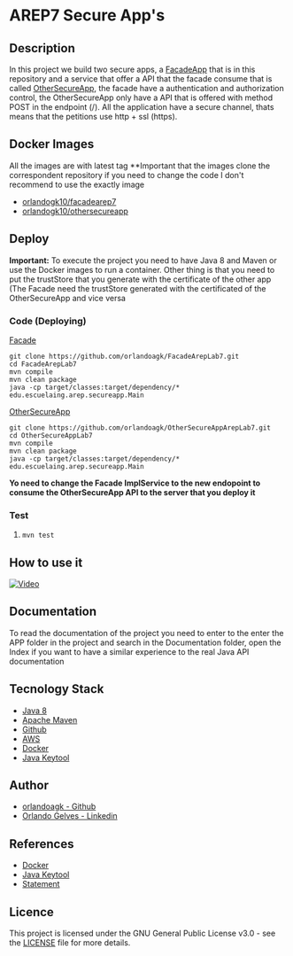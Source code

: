 # AREP7 Secure App's

## Description
In this project we build two secure apps, a [FacadeApp](https://github.com/orlandoagk/FacadeArepLab7) that is in this repository and a service that offer a API that the facade consume that is called [OtherSecureApp](https://github.com/orlandoagk/OtherSecureAppArepLab7), the facade have a authentication and authorization control, the OtherSecureApp only have a API that is offered with method POST in the endpoint (/). All the application have a secure channel, thats means that the petitions use http + ssl (https).


## Docker Images

All the images are with latest tag
**Important that the images clone the correspondent repository if you need to change the code I don't recommend to use the exactly image

- [orlandogk10/facadearep7](https://hub.docker.com/repository/docker/orlandogk10/facadearep7)
- [orlandogk10/othersecureapp](https://hub.docker.com/repository/docker/orlandogk10/othersecureapp)

## Deploy
**Important:** To execute the project you need to have Java 8 and Maven or use the Docker images to run a container. Other thing is that you need to put the trustStore that you generate with the certificate of the other app (The Facade need the trustStore generated with the certificated of the OtherSecureApp and vice versa

### Code (Deploying)

[Facade](https://github.com/orlandoagk/FacadeArepLab7)
```
git clone https://github.com/orlandoagk/FacadeArepLab7.git
cd FacadeArepLab7
mvn compile
mvn clean package
java -cp target/classes:target/dependency/* edu.escuelaing.arep.secureapp.Main
```

[OtherSecureApp](https://github.com/orlandoagk/OtherSecureAppArepLab7)
```
git clone https://github.com/orlandoagk/OtherSecureAppArepLab7.git
cd OtherSecureAppLab7
mvn compile
mvn clean package
java -cp target/classes:target/dependency/* edu.escuelaing.arep.secureapp.Main
```

**Yo need to change the Facade ImplService to the new endopoint to consume the OtherSecureApp API to the server that you deploy it** 


### Test
1. `mvn test`

## How to use it
[![Video](https://img.youtube.com/vi/evrubCa3Zjk/0.jpg)](https://www.youtube.com/watch?v=evrubCa3Zjk)

## Documentation
To read the documentation of the project you need to enter to the enter the APP folder in the project and search in the Documentation folder, open the Index if you want to have a similar experience to the real Java API documentation

## Tecnology Stack
- [Java 8](https://www.java.com/es/download/)
- [Apache Maven](https://maven.apache.org/)
- [Github](https://www.github.com/)
- [AWS](https://aws.amazon.com/es/)
- [Docker](https://www.docker.com/)
- [Java Keytool](https://docs.oracle.com/javase/8/docs/technotes/tools/unix/keytool.html)

## Author
- [orlandoagk - Github](https://www.github.com/orlandoagk)
- [Orlando Gelves - Linkedin](https://www.linkedin.com/in/orlando-antonio-gelves-kerguelen-11445b1a5/)

## References
- [Docker](https://docs.docker.com)
- [Java Keytool](https://docs.oracle.com/javase/8/docs/technotes/tools/unix/keytool.html)
- [Statement](http://campusvirtual.escuelaing.edu.co/moodle/mod/assign/view.php?id=77528)

## Licence
This project is licensed under the GNU General Public License v3.0 - see the [LICENSE](/LICENSE) file for more details.
